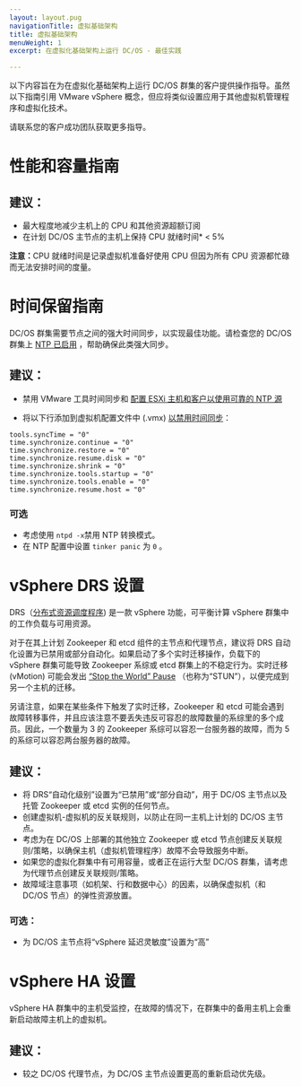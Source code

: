 ```yaml
---
layout: layout.pug
navigationTitle: 虚拟基础架构
title: 虚拟基础架构
menuWeight: 1
excerpt: 在虚拟化基础架构上运行 DC/OS - 最佳实践

---
```


以下内容旨在为在虚拟化基础架构上运行 DC/OS 群集的客户提供操作指导。虽然以下指南引用 VMware vSphere 概念，但应将类似设置应用于其他虚拟机管理程序和虚拟化技术。

请联系您的客户成功团队获取更多指导。

# 性能和容量指南

## 建议：

 - 最大程度地减少主机上的 CPU 和其他资源超额订阅
 - 在计划 DC/OS 主节点的主机上保持 CPU 就绪时间* < 5%

<p class="message--note"><strong>注意：</strong>CPU 就绪时间是记录虚拟机准备好使用 CPU 但因为所有 CPU 资源都忙碌而无法安排时间的度量。</p>

# 时间保留指南

DC/OS 群集需要节点之间的强大时间同步，以实现最佳功能。请检查您的 DC/OS 群集上 [NTP 已启用](https://docs.mesosphere.com/1.12/installing/production/system-requirements/#enable-ntp) ，帮助确保此类强大同步。

## 建议：

 - 禁用 VMware 工具时间同步和 [配置 ESXi 主机和客户以使用可靠的 NTP 源](https://blogs.vmware.com/vsphere/2018/07/timekeeping-within-esxi.html)

 - 将以下行添加到虚拟机配置文件中 (.vmx) [以禁用时间同步](https://kb.vmware.com/s/article/1189)：

  ```
  tools.syncTime = "0"
  time.synchronize.continue = "0"
  time.synchronize.restore = "0"
  time.synchronize.resume.disk = "0"
  time.synchronize.shrink = "0"
  time.synchronize.tools.startup = "0"
  time.synchronize.tools.enable = "0"
  time.synchronize.resume.host = "0"
  ```

 ### 可选

 - 考虑使用 `ntpd -x`禁用 NTP 转换模式。
 - 在 NTP 配置中设置 `tinker panic` 为 `0` 。

# vSphere DRS 设置

DRS（[分布式资源调度程序](https://www.vmware.com/products/vsphere/drs-dpm.html)) 是一款 vSphere 功能，可平衡计算 vSphere 群集中的工作负载与可用资源。

对于在其上计划 Zookeeper 和 etcd 组件的主节点和代理节点，建议将 DRS 自动化设置为已禁用或部分自动化。如果启动了多个实时迁移操作，负载下的 vSphere 群集可能导致 Zookeeper 系综或 etcd 群集上的不稳定行为。实时迁移 (vMotion) 可能会发出 [“Stop the World” Pause](https://cormachogan.com/2015/04/28/when-and-why-do-we-stun-a-virtual-machine/) （也称为“STUN”），以便完成到另一个主机的迁移。

另请注意，如果在某些条件下触发了实时迁移，Zookeeper 和 etcd 可能会遇到故障转移事件，并且应该注意不要丢失违反可容忍的故障数量的系综里的多个成员。因此，一个数量为 3 的 Zookeeper 系综可以容忍一台服务器的故障，而为 5 的系综可以容忍两台服务器的故障。

## 建议：

- 将 DRS“自动化级别”设置为“已禁用”或“部分自动”，用于 DC/OS 主节点以及托管 Zookeeper 或 etcd 实例的任何节点。
- 创建虚拟机-虚拟机的反关联规则，以防止在同一主机上计划的 DC/OS 主节点。
- 考虑为在 DC/OS 上部署的其他独立 Zookeeper 或 etcd 节点创建反关联规则/策略，以确保主机（虚拟机管理程序）故障不会导致服务中断。
- 如果您的虚拟化群集中有可用容量，或者正在运行大型 DC/OS 群集，请考虑为代理节点创建反关联规则/策略。
- 故障域注意事项（如机架、行和数据中心）的因素，以确保虚拟机（和 DC/OS 节点）的弹性资源放置。

### 可选：

- 为 DC/OS 主节点将“vSphere 延迟灵敏度”设置为“高”

# vSphere HA 设置

vSphere HA 群集中的主机受监控，在故障的情况下，在群集中的备用主机上会重新启动故障主机上的虚拟机。

## 建议：

- 较之 DC/OS 代理节点，为 DC/OS 主节点设置更高的重新启动优先级。

